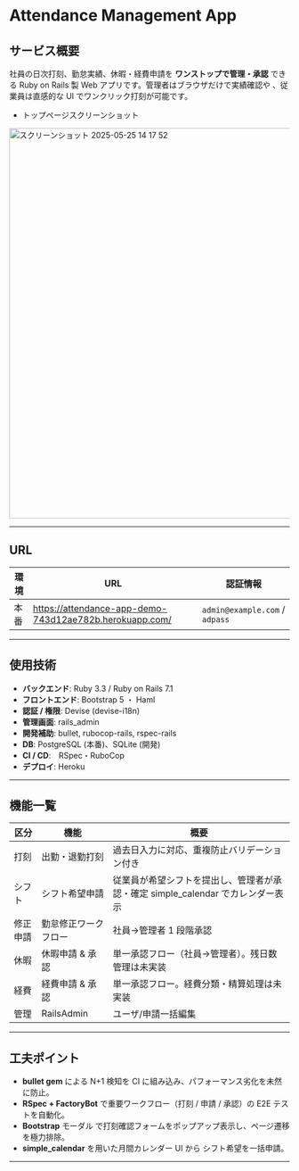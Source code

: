 # Attendance Management App

## サービス概要

社員の日次打刻、勤怠実績、休暇・経費申請を **ワンストップで管理・承認** できる Ruby on Rails 製 Web アプリです。管理者はブラウザだけで実績確認や 、従業員は直感的な UI でワンクリック打刻が可能です。

* トップページスクリーンショット

<img width="700" alt="スクリーンショット 2025-05-25 14 17 52" src="https://github.com/user-attachments/assets/74e1941b-f82b-4936-bd53-1f50ba96794f" />

---

## URL

| 環境     | URL                                                                                | 認証情報                            |
| ------ | ---------------------------------------------------------------------------------- | ------------------------------- |
| 本番     | https://attendance-app-demo-743d12ae782b.herokuapp.com/        | `admin@example.com` / `adpass` |


---

## 使用技術

* **バックエンド**: Ruby 3.3 / Ruby on Rails 7.1 
* **フロントエンド**: Bootstrap 5 ・ Haml 
* **認証 / 権限**: Devise (devise-i18n) 
* **管理画面**: rails\_admin
* **開発補助**: bullet, rubocop-rails, rspec-rails
* **DB**: PostgreSQL (本番)、SQLite (開発)
* **CI / CD**:　RSpec・RuboCop
* **デプロイ**: Heroku

---

## 機能一覧

| 区分   | 機能         | 概要                                   |
| ---- | ---------- | ------------------------------------ |
| 打刻   | 出勤・退勤打刻    | 過去日入力に対応、重複防止バリデーション付き         |
| シフト  | シフト希望申請    | 従業員が希望シフトを提出し、管理者が承認・確定 simple\_calendar でカレンダー表示             |
| 修正申請 | 勤怠修正ワークフロー | 社員→管理者 1 段階承認         |
| 休暇   | 休暇申請 & 承認  | 単一承認フロー（社員→管理者）。残日数管理は未実装            |
| 経費   | 経費申請 & 承認  | 単一承認フロー。経費分類・精算処理は未実装 
| 管理   | RailsAdmin | ユーザ/申請一括編集 |



---

## 工夫ポイント

* **bullet gem** による N+1 検知を CI に組み込み、パフォーマンス劣化を未然に防止。
* **RSpec + FactoryBot** で重要ワークフロー（打刻 / 申請 / 承認）の E2E テストを自動化。
* **Bootstrap** モーダル で打刻確認フォームをポップアップ表示し、ページ遷移を極力排除。
* **simple_calendar** を用いた月間カレンダー UI から シフト希望を一括申請。

---

